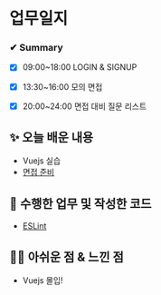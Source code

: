 # 업무일지

### ✔ Summary

- [x] 09:00~18:00 LOGIN & SIGNUP
- [x] 13:30~16:00 모의 면접
- [x] 20:00~24:00 면접 대비 질문 리스트



## ✨ 오늘 배운 내용

- Vuejs 실습
- [면접 준비](./interview/second_interview.md)




## 👀 수행한 업무 및 작성한 코드

- [ESLint](https://tech.kakao.com/2019/12/05/make-better-use-of-eslint/)



## 🐱‍💻 아쉬운 점 & 느낀 점

- Vuejs 몰입!

 

